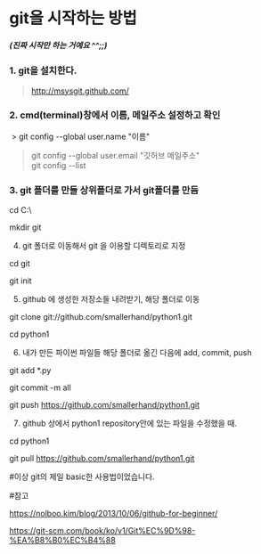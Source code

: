 # git을 시작하는 방법 
##### (진짜 시작만 하는 거예요 ^^;;)

### 1. git을 설치한다.
  > http://msysgit.github.com/


### 2. cmd(terminal)창에서 이름, 메일주소 설정하고 확인
  > git config --global user.name "이름" <br/> 
  > git config --global user.email "깃허브 메일주소" <br/> 
  > git config --list


### 3. git 폴더를 만들 상위폴더로 가서 git폴더를 만듬

cd C:\

mkdir git


4. git 폴더로 이동해서 git 을 이용할 디렉토리로 지정

cd git

git init 


5. github 에 생성한 저장소들 내려받기, 해당 폴더로 이동

git clone git://github.com/smallerhand/python1.git

cd python1


6. 내가 만든 파이썬 파일들 해당 폴더로 옮긴 다음에 add, commit, push

git add *.py

git commit -m all

git push https://github.com/smallerhand/python1.git


7. github 상에서 python1 repository안에 있는 파일을 수정했을 때.

cd python1

git pull https://github.com/smallerhand/python1.git

#이상 git의 제일 basic한 사용법이었습니다.

#참고

https://nolboo.kim/blog/2013/10/06/github-for-beginner/

https://git-scm.com/book/ko/v1/Git%EC%9D%98-%EA%B8%B0%EC%B4%88

